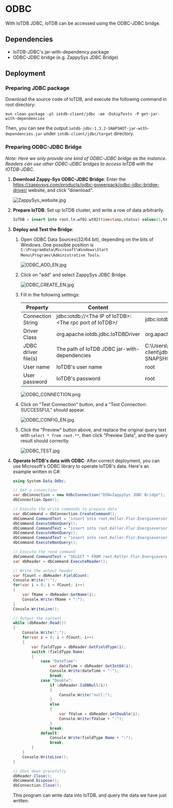 <!--
* Licensed to the Apache Software Foundation (ASF) under one
* or more contributor license agreements.  See the NOTICE file
* distributed with this work for additional information
* regarding copyright ownership.  The ASF licenses this file
* to you under the Apache License, Version 2.0 (the
* "License"); you may not use this file except in compliance
* with the License.  You may obtain a copy of the License at
*
* http://www.apache.org/licenses/LICENSE-2.0
*
* Unless required by applicable law or agreed to in writing, software
* distributed under the License is distributed on an "AS IS" BASIS,
* WITHOUT WARRANTIES OR CONDITIONS OF ANY KIND, either express or implied.
* See the License for the specific language governing permissions and
* limitations under the License.
-->

# ODBC

With IoTDB JDBC, IoTDB can be accessed using the ODBC-JDBC bridge.

## Dependencies

- IoTDB-JDBC's jar-with-dependency package
- ODBC-JDBC bridge (e.g. ZappySys JDBC Bridge)

## Deployment

### Preparing JDBC package

Download the source code of IoTDB, and execute the following command in root directory:

```shell
mvn clean package -pl iotdb-client/jdbc -am -DskipTests -P get-jar-with-dependencies
```

Then, you can see the output `iotdb-jdbc-1.3.2-SNAPSHOT-jar-with-dependencies.jar` under `iotdb-client/jdbc/target` directory.

### Preparing ODBC-JDBC Bridge

_Note: Here we only provide one kind of ODBC-JDBC bridge as the instance. Readers can use other ODBC-JDBC bridges to access IoTDB with the IOTDB-JDBC._

1. **Download Zappy-Sys ODBC-JDBC Bridge**:
   Enter the <https://zappysys.com/products/odbc-powerpack/odbc-jdbc-bridge-driver/> website, and click "download".

   ![ZappySys_website.jpg](https://alioss.timecho.com/upload/ZappySys_website.jpg)

2. **Prepare IoTDB**: Set up IoTDB cluster, and write a row of data arbitrarily.

   ```sql
   IoTDB > insert into root.ln.wf02.wt02(timestamp,status) values(1,true)
   ```

3. **Deploy and Test the Bridge**:

   1. Open ODBC Data Sources(32/64 bit), depending on the bits of Windows. One possible position is `C:\ProgramData\Microsoft\Windows\Start Menu\Programs\Administrative Tools`.

      ![ODBC_ADD_EN.jpg](https://alioss.timecho.com/upload/ODBC_ADD_EN.jpg)

   2. Click on "add" and select ZappySys JDBC Bridge.

      ![ODBC_CREATE_EN.jpg](https://alioss.timecho.com/upload/ODBC_CREATE_EN.jpg)

   3. Fill in the following settings:

      | Property            | Content                                                   | Example                                                                                                            |
      | ------------------- | --------------------------------------------------------- | ------------------------------------------------------------------------------------------------------------------ |
      | Connection String   | jdbc:iotdb://\<The IP of IoTDB>:\<The rpc port of IoTDB>/ | jdbc:iotdb://127.0.0.1:6667/                                                                                       |
      | Driver Class        | org.apache.iotdb.jdbc.IoTDBDriver                         | org.apache.iotdb.jdbc.IoTDBDriver                                                                                  |
      | JDBC driver file(s) | The path of IoTDB JDBC jar-with-dependencies              | C:\Users\13361\Documents\GitHub\iotdb\iotdb-client\jdbc\target\iotdb-jdbc-1.3.2-SNAPSHOT-jar-with-dependencies.jar |
      | User name           | IoTDB's user name                                         | root                                                                                                               |
      | User password       | IoTDB's password                                          | root                                                                                                               |

      ![ODBC_CONNECTION.png](https://alioss.timecho.com/upload/ODBC_CONNECTION.png)

   4. Click on "Test Connection" button, and a "Test Connection: SUCCESSFUL" should appear.

      ![ODBC_CONFIG_EN.jpg](https://alioss.timecho.com/upload/ODBC_CONFIG_EN.jpg)

   5. Click the "Preview" button above, and replace the original query text with `select * from root.**`, then click "Preview Data", and the query result should correctly.

      ![ODBC_TEST.jpg](https://alioss.timecho.com/upload/ODBC_TEST.jpg)

4. **Operate IoTDB's data with ODBC**: After correct deployment, you can use Microsoft's ODBC library to operate IoTDB's data. Here's an example written in C#:

   ```C#
   using System.Data.Odbc;

   // Get a connection
   var dbConnection = new OdbcConnection("DSN=ZappySys JDBC Bridge");
   dbConnection.Open();

   // Execute the write commands to prepare data
   var dbCommand = dbConnection.CreateCommand();
   dbCommand.CommandText = "insert into root.Keller.Flur.Energieversorgung(time, s1) values(1715670861634, 1)";
   dbCommand.ExecuteNonQuery();
   dbCommand.CommandText = "insert into root.Keller.Flur.Energieversorgung(time, s2) values(1715670861634, true)";
   dbCommand.ExecuteNonQuery();
   dbCommand.CommandText = "insert into root.Keller.Flur.Energieversorgung(time, s3) values(1715670861634, 3.1)";
   dbCommand.ExecuteNonQuery();

   // Execute the read command
   dbCommand.CommandText = "SELECT * FROM root.Keller.Flur.Energieversorgung";
   var dbReader = dbCommand.ExecuteReader();

   // Write the output header
   var fCount = dbReader.FieldCount;
   Console.Write(":");
   for(var i = 0; i < fCount; i++)
   {
       var fName = dbReader.GetName(i);
       Console.Write(fName + ":");
   }
   Console.WriteLine();

   // Output the content
   while (dbReader.Read())
   {
       Console.Write(":");
       for(var i = 0; i < fCount; i++)
       {
           var fieldType = dbReader.GetFieldType(i);
           switch (fieldType.Name)
           {
               case "DateTime":
                   var dateTime = dbReader.GetInt64(i);
                   Console.Write(dateTime + ":");
                   break;
               case "Double":
                   if (dbReader.IsDBNull(i))
                   {
                       Console.Write("null:");
                   }
                   else
                   {
                       var fValue = dbReader.GetDouble(i);
                       Console.Write(fValue + ":");
                   }
                   break;
               default:
                   Console.Write(fieldType.Name + ":");
                   break;
           }
       }
       Console.WriteLine();
   }

   // Shut down gracefully
   dbReader.Close();
   dbCommand.Dispose();
   dbConnection.Close();
   ```

   This program can write data into IoTDB, and query the data we have just written.
